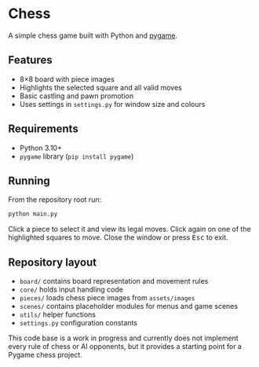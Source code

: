 # Chess

A simple chess game built with Python and [pygame](https://www.pygame.org/).

## Features

- 8×8 board with piece images
- Highlights the selected square and all valid moves
- Basic castling and pawn promotion
- Uses settings in `settings.py` for window size and colours

## Requirements

- Python 3.10+
- `pygame` library (`pip install pygame`)

## Running

From the repository root run:

```bash
python main.py
```

Click a piece to select it and view its legal moves. Click again on one of the
highlighted squares to move. Close the window or press <kbd>Esc</kbd> to exit.

## Repository layout

- `board/` contains board representation and movement rules
- `core/` holds input handling code
- `pieces/` loads chess piece images from `assets/images`
- `scenes/` contains placeholder modules for menus and game scenes
- `utils/` helper functions
- `settings.py` configuration constants

This code base is a work in progress and currently does not implement every
rule of chess or AI opponents, but it provides a starting point for a Pygame
chess project.